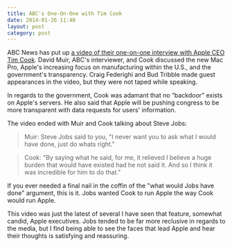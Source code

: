 ```yaml
---
title: ABC's One-On-One with Tim Cook
date: 2014-01-26 11:40
layout: post
category: post
---
```

ABC News has put up [a video of their one-on-one interview with Apple CEO Tim Cook](http://abcnews.go.com/WNT/video/apple-ceo-speaks-21660730). David Muir, ABC's interviewer, and Cook discussed the new Mac Pro, Apple's increasing focus on manufacturing within the U.S., and the government's transparency. Craig Federighi and Bud Tribble made guest appearances in the video, but they were not taped while speaking.

In regards to the government, Cook was adamant that no “backdoor” exists on Apple's servers. He also said that Apple will be pushing congress to be more transparent with data requests for users' information.

The video ended with Muir and Cook talking about Steve Jobs:

> Muir: Steve Jobs said to you, "I never want you to ask what I would have done, just do whats right."

> Cook: "By saying what he said, for me, it relieved I believe a huge burden that would have existed had he not said it. And so I think it was incredible for him to do that."

If you ever needed a final nail in the coffin of the "what would Jobs have done" argument, this is it. Jobs wanted Cook to run Apple the way Cook would run Apple.

This video was just the latest of several I have seen that feature, somewhat candid, Apple executives. Jobs tended to be far more reclusive in regards to the media, but I find being able to see the faces that lead Apple and hear their thoughts is satisfying and reassuring.
